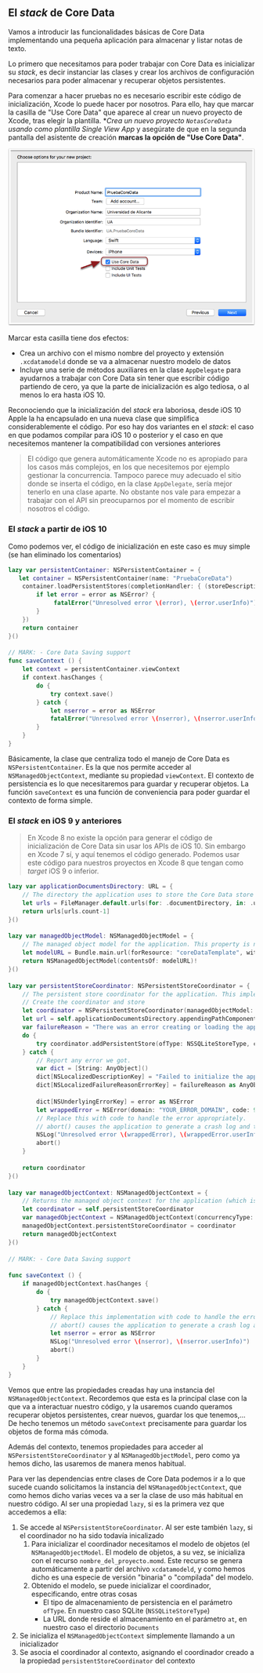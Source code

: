 ## El *stack* de Core Data

Vamos a introducir las funcionalidades básicas de Core Data implementando una pequeña aplicación para almacenar y listar notas de texto.

Lo primero que necesitamos para poder trabajar con Core Data es inicializar su *stack*, es decir instanciar las clases y crear los archivos de configuración necesarios para poder almacenar y recuperar objetos persistentes. 

Para comenzar a hacer pruebas no es necesario escribir este código de inicialización, Xcode lo puede hacer por nosotros. Para ello, hay que marcar la casilla de "Use Core Data" que aparece al crear un nuevo proyecto de Xcode, tras elegir la plantilla. **Crea un nuevo proyecto `NotasCoreData` usando como plantilla *Single View App** y asegúrate de que en la segunda pantalla del asistente de creación **marcas la opción de "Use Core Data"**.

![](img/use_core_data.png)

Marcar esta casilla tiene dos efectos:

- Crea un archivo con el mismo nombre del proyecto y extensión `.xcdatamodeld` donde se va a almacenar nuestro modelo de datos
- Incluye una serie de métodos auxiliares en la clase `AppDelegate` para ayudarnos a trabajar con Core Data sin tener que escribir código partiendo de cero, ya que la parte de inicialización es algo tediosa, o al menos lo era hasta iOS 10.

Reconociendo que la inicialización del *stack* era laboriosa, desde iOS 10 Apple la ha encapsulado en una nueva clase que simplifica considerablemente el código. Por eso hay dos variantes en el *stack*: el caso en que podamos compilar para iOS 10 o posterior y el caso en que necesitemos mantener la compatibilidad con versiones anteriores 

> El código que genera automáticamente Xcode no es apropiado para los casos más complejos, en los que necesitemos por ejemplo gestionar la concurrencia. Tampoco parece muy adecuado el sitio donde se inserta el código, en la clase `AppDelegate`, sería mejor tenerlo en una clase aparte. No obstante nos vale para empezar a trabajar con el API sin preocuparnos por el momento de escribir nosotros el código.

### El *stack* a partir de iOS 10

Como podemos ver, el código de inicialización en este caso es muy simple (se han eliminado los comentarios)

```swift
lazy var persistentContainer: NSPersistentContainer = {
   let container = NSPersistentContainer(name: "PruebaCoreData")
    container.loadPersistentStores(completionHandler: { (storeDescription, error) in
        if let error = error as NSError? {
             fatalError("Unresolved error \(error), \(error.userInfo)")
        }
    })
    return container
}()

// MARK: - Core Data Saving support
func saveContext () {
    let context = persistentContainer.viewContext
    if context.hasChanges {
        do {
            try context.save()
        } catch {
            let nserror = error as NSError
            fatalError("Unresolved error \(nserror), \(nserror.userInfo)")
        }
    }
}
```

Básicamente, la clase que centraliza todo el manejo de Core Data es `NSPersistentContainer`. Es la que nos permite acceder al `NSManagedObjectContext`, mediante su propiedad `viewContext`. El contexto de persistencia es lo que necesitaremos para guardar y recuperar objetos. La función `saveContext` es una función de conveniencia para poder guardar el contexto de forma simple.

### El *stack* en iOS 9 y anteriores

> En Xcode 8 no existe la opción para generar el código de inicialización de Core Data sin usar los APIs de iOS 10. Sin embargo en Xcode 7 sí, y aquí tenemos el código generado. Podemos usar este código para nuestros proyectos en Xcode 8 que tengan como *target* iOS 9 o inferior.

```swift
lazy var applicationDocumentsDirectory: URL = {
    // The directory the application uses to store the Core Data store file. This code uses a directory named "com.cadiridris.coreDataTemplate" in the application's documents Application Support directory.
    let urls = FileManager.default.urls(for: .documentDirectory, in: .userDomainMask)
    return urls[urls.count-1]
}()

lazy var managedObjectModel: NSManagedObjectModel = {
    // The managed object model for the application. This property is not optional. It is a fatal error for the application not to be able to find and load its model.
    let modelURL = Bundle.main.url(forResource: "coreDataTemplate", withExtension: "momd")!
    return NSManagedObjectModel(contentsOf: modelURL)!
}()

lazy var persistentStoreCoordinator: NSPersistentStoreCoordinator = {
    // The persistent store coordinator for the application. This implementation creates and returns a coordinator, having added the store for the application to it. This property is optional since there are legitimate error conditions that could cause the creation of the store to fail.
    // Create the coordinator and store
    let coordinator = NSPersistentStoreCoordinator(managedObjectModel: self.managedObjectModel)
    let url = self.applicationDocumentsDirectory.appendingPathComponent("SingleViewCoreData.sqlite")
    var failureReason = "There was an error creating or loading the application's saved data."
    do {
        try coordinator.addPersistentStore(ofType: NSSQLiteStoreType, configurationName: nil, at: url, options: nil)
    } catch {
        // Report any error we got.
        var dict = [String: AnyObject]()
        dict[NSLocalizedDescriptionKey] = "Failed to initialize the application's saved data" as AnyObject?
        dict[NSLocalizedFailureReasonErrorKey] = failureReason as AnyObject?

        dict[NSUnderlyingErrorKey] = error as NSError
        let wrappedError = NSError(domain: "YOUR_ERROR_DOMAIN", code: 9999, userInfo: dict)
        // Replace this with code to handle the error appropriately.
        // abort() causes the application to generate a crash log and terminate. You should not use this function in a shipping application, although it may be useful during development.
        NSLog("Unresolved error \(wrappedError), \(wrappedError.userInfo)")
        abort()
    }

    return coordinator
}()

lazy var managedObjectContext: NSManagedObjectContext = {
    // Returns the managed object context for the application (which is already bound to the persistent store coordinator for the application.) This property is optional since there are legitimate error conditions that could cause the creation of the context to fail.
    let coordinator = self.persistentStoreCoordinator
    var managedObjectContext = NSManagedObjectContext(concurrencyType: .mainQueueConcurrencyType)
    managedObjectContext.persistentStoreCoordinator = coordinator
    return managedObjectContext
}()

// MARK: - Core Data Saving support

func saveContext () {
    if managedObjectContext.hasChanges {
        do {
            try managedObjectContext.save()
        } catch {
            // Replace this implementation with code to handle the error appropriately.
            // abort() causes the application to generate a crash log and terminate. You should not use this function in a shipping application, although it may be useful during development.
            let nserror = error as NSError
            NSLog("Unresolved error \(nserror), \(nserror.userInfo)")
            abort()
        }
    }
}
```

Vemos que entre las propiedades creadas hay una instancia del `NSManagedObjectContext`. Recordemos que esta es la principal clase con la que va a interactuar nuestro código, y la usaremos cuando queramos recuperar objetos persistentes, crear nuevos, guardar los que tenemos,... De hecho tenemos un método `saveContext` precisamente para guardar los objetos de forma más cómoda.

Además del contexto, tenemos propiedades para acceder al `NSPersistentStoreCoordinator`  y al `NSManagedObjectModel`, pero como ya hemos dicho, las usaremos de manera menos habitual.

Para ver las dependencias entre clases de Core Data podemos ir a lo que sucede cuando solicitamos la instancia del 
`NSManagedObjectContext`, que como hemos dicho varias veces va a ser la clase de uso más habitual en nuestro código. Al ser una propiedad `lazy`, si es la primera vez que accedemos a ella:

1. Se accede al `NSPersistentStoreCoordinator`. Al ser este también `lazy`, si el coordinador no ha sido todavía inicalizado
	1. Para inicializar el coordinador necesitamos el modelo de objetos (el `NSManagedObjectModel`. El modelo de objetos, a su vez, se inicializa con el recurso `nombre_del_proyecto.momd`. Este recurso se genera automáticamente a partir del archivo `xcdatamodeld`, y como hemos dicho es una especie de versión "binaria" o "compilada" del modelo.
	2. Obtenido el modelo, se puede inicializar el coordinador, especificando, entre otras cosas
		- El tipo de almacenamiento de persistencia en el parámetro `ofType`. En nuestro caso SQLite (`NSSQLiteStoreType`)
		- La URL donde reside el almacenamiento en el parámetro `at`, en nuestro caso el directorio `Documents`
2. Se inicializa el `NSManagedObjectContext` simplemente llamando a un inicializador
3. Se asocia el coordinador al contexto, asignando el coordinador creado a la propiedad `persistentStoreCoordinator` del contexto

